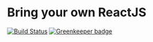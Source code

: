 # Bring your own ReactJS 


[![Build Status](https://travis-ci.org/mauricedb/bring-your-own-react.svg?branch=master)](https://travis-ci.org/mauricedb/bring-your-own-react) [![Greenkeeper badge](https://badges.greenkeeper.io/mauricedb/bring-your-own-react.svg)](https://greenkeeper.io/)
